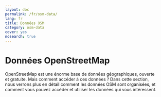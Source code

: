 ```yaml
---
layout: doc
permalink: /fr/osm-data/
lang: fr
title: Données OSM
category: osm-data
cover: yes
nosearch: true
---
```


Données OpenStreetMap
==================

OpenStreetMap est une énorme base de données géographiques, ouverte et gratuite. Mais comment accéder à ces données ? Dans cette section, nous verrons plus en détail comment les données OSM sont organisées, et comment vous pouvez accéder et utiliser les données qui vous intéressent.  

<!--
Nous couvrirons :

-	Données OSM : Une vue d'ensemble
-	Formats de fichiers géographiques et fichier .osm
-	Obtention de données
-	Données et bases de données de l'OSM
-	Manipulation des fichiers OSM avec Osmosis
-	L'API OverPass

-->